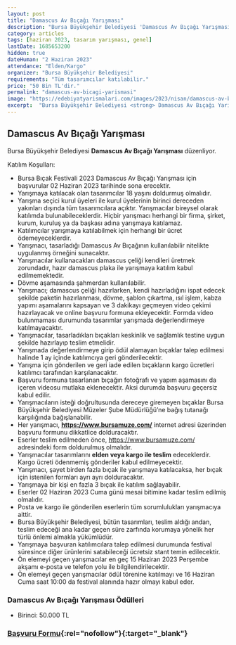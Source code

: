 ```yaml
---
layout: post
title: "Damascus Av Bıçağı Yarışması"
description: "Bursa Büyükşehir Belediyesi 'Damascus Av Bıçağı Yarışması' düzenliyor."
category: articles
tags: [haziran 2023, tasarım yarışması, genel]
lastDate: 1685653200
hidden: true
dateHuman: "2 Haziran 2023"
attendance: "Elden/Kargo"
organizer: "Bursa Büyükşehir Belediyesi"
requirements: "Tüm tasarımcılar katılabilir."
price: "50 Bin TL'dir."
permalink: "damascus-av-bicagi-yarismasi"
image: "https://edebiyatyarismalari.com/images/2023/nisan/damascus-av-bicagi-yarismasi.jpg"
excerpt:  "Bursa Büyükşehir Belediyesi <strong> Damascus Av Bıçağı Yarışması </strong> düzenliyor."
---
```


## Damascus Av Bıçağı Yarışması
Bursa Büyükşehir Belediyesi **Damascus Av Bıçağı Yarışması** düzenliyor.  

Katılım Koşulları:
- Bursa Bıçak Festivali 2023 Damascus Av Bıçağı Yarışması için başvurular 02 Haziran 2023 tarihinde sona erecektir.
- Yarışmaya katılacak olan tasarımcılar 18 yaşını doldurmuş olmalıdır.
- Yarışma seçici kurul üyeleri ile kurul üyelerinin birinci dereceden yakınları dışında tüm tasarımcılara açıktır. Yarışmacılar bireysel olarak katılımda bulunabileceklerdir. Hiçbir yarışmacı herhangi bir firma, şirket, kurum, kuruluş ya da başkası adına yarışmaya katılamaz.
- Katılımcılar yarışmaya katılabilmek için herhangi bir ücret ödemeyeceklerdir.
- Yarışmacı, tasarladığı Damascus Av Bıçağının kullanılabilir nitelikte uygulanmış örneğini sunacaktır.
- Yarışmacılar kullanacakları damascus çeliği kendileri üretmek zorundadır, hazır damascus plaka ile yarışmaya katılım kabul edilmemektedir.
- Dövme aşamasında şahmerdan kullanılabilir.
- Yarışmacı; damascus çeliği hazırlarken, kendi hazırladığını ispat edecek şekilde paketin hazırlanması, dövme, şablon çıkartma, ısıl işlem, kabza yapımı aşamalarını kapsayan ve 3 dakikayı geçmeyen video çekimi hazırlayacak ve online başvuru formuna ekleyecektir. Formda
video bulunmaması durumunda tasarımlar yarışmada değerlendirmeye katılmayacaktır.
- Yarışmacılar, tasarladıkları bıçakları keskinlik ve sağlamlık testine uygun şekilde hazırlayıp teslim etmelidir.
- Yarışmada değerlendirmeye girip ödül alamayan bıçaklar talep edilmesi halinde 1 ay içinde katılımcıya geri gönderilecektir.
- Yarışma için gönderilen ve geri iade edilen bıçakların kargo ücretleri katılımcı tarafından karşılanacaktır.
- Başvuru formuna tasarlanan bıçağın fotoğrafı ve yapım aşamasını da içeren videosu mutlaka eklenecektir. Aksi durumda başvuru geçersiz kabul edilir.
- Yarışmacıların isteği doğrultusunda dereceye giremeyen bıçaklar Bursa Büyükşehir Belediyesi Müzeler Şube Müdürlüğü’ne bağış tutanağı karşılığında bağışlanabilir.
- Her yarışmacı, **https://www.bursamuze.com/** internet adresi üzerinden başvuru formunu dikkatlice dolduracaktır.
- Eserler teslim edilmeden önce, https://www.bursamuze.com/ adresindeki form doldurulmuş olmalıdır.
- Yarışmacılar tasarımlarını **elden veya kargo ile teslim** edeceklerdir. Kargo ücreti ödenmemiş gönderiler kabul edilmeyecektir.
- Yarışmacı, şayet birden fazla bıçak ile yarışmaya katılacaksa, her bıçak için istenilen formları ayrı ayrı dolduracaktır.
- Yarışmaya bir kişi en fazla 3 bıçak ile katılım sağlayabilir.
- Eserler 02 Haziran 2023 Cuma günü mesai bitimine kadar teslim edilmiş olmalıdır.
- Posta ve kargo ile gönderilen eserlerin tüm sorumlulukları yarışmacıya aittir.
- Bursa Büyükşehir Belediyesi, bütün tasarımları, teslim aldığı andan, teslim edeceği ana kadar geçen süre zarfında korumaya yönelik her türlü önlemi almakla yükümlüdür.
- Yarışmaya başvuran katılımcılara talep edilmesi durumunda festival süresince diğer ürünlerini satabileceği ücretsiz stant temin edilecektir.
- Ön elemeyi geçen yarışmacılar en geç 15 Haziran 2023 Perşembe akşamı e-posta ve telefon yolu ile bilgilendirilecektir.
- Ön elemeyi geçen yarışmacılar ödül törenine katılmayı ve 16 Haziran Cuma saat 10:00 da festival alanında hazır olmayı kabul eder.


### Damascus Av Bıçağı Yarışması Ödülleri
- Birinci: 50.000 TL


### [Başvuru Formu](https://www.bursamuze.com/?ref=edebiyatyarismalari.com){:rel="nofollow"}{:target="_blank"}